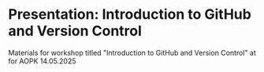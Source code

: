 # Presentation: Introduction to GitHub and Version Control

Materials for workshop titled "Introduction to GitHub and Version Control" at for AOPK 14.05.2025
